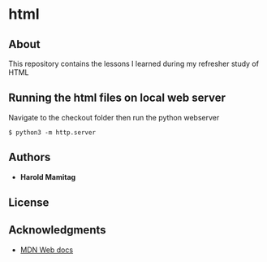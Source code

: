 # html

## About

This repository contains the lessons I learned during my refresher study of HTML

## Running the html files on local web server

Navigate to the checkout folder then run the python webserver

```
$ python3 -m http.server
```
## Authors

* **Harold Mamitag**

## License

## Acknowledgments

* [MDN Web docs](https://developer.mozilla.org/en-US/)

